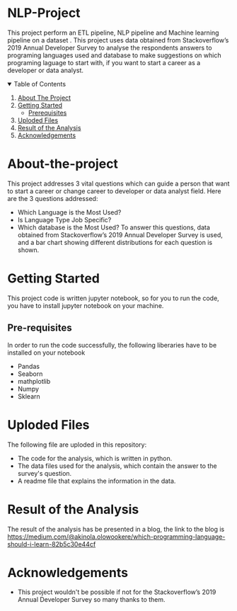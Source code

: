 # NLP-Project
This project perform an ETL pipeline, NLP pipeline and Machine learning pipeline on a dataset .
This project uses data obtained from Stackoverflow’s 2019 Annual Developer Survey to analyse the respondents answers to programing languages used and database to make suggestions on which programing laguage to start with, if you want to start a career as a developer or data analyst.

<details open="open">
  <summary>Table of Contents</summary>
  <ol>
    <li>
      <a href="#about-the-project">About The Project</a>
    </li>
    <li>
      <a href="#getting-started">Getting Started</a>
      <ul>
        <li><a href="#prerequisites">Prerequisites</a></li>
      </ul>
    </li>
    <li><a href="#Uploded Files">Uploded Files</a></li>
    <li><a href="#Result of the Analysis">Result of the Analysis</a></li>
    <li><a href="#acknowledgements">Acknowledgements</a></li>
  </ol>
</details>

# About-the-project
This project addresses 3 vital questions which can guide a person that want to start a career or change career to developer or data analyst field.
Here are the 3 questions addressed:
* Which Language is the Most Used?
* Is Language Type Job Specific?
* Which database is the Most Used?
To answer this questions, data obtained from Stackoverflow’s 2019 Annual Developer Survey is used, and a bar chart showing different distributions for each question is shown.

# Getting Started
This project code is written jupyter notebook, so for you to run the code, you have to install jupyter notebook on your machine.

## Pre-requisites
In order to run the code successfully, the following liberaries have to be installed on your notebook
* Pandas
* Seaborn
* mathplotlib
* Numpy
* Sklearn

# Uploded Files
The following file are uploded in this repository:
* The code for the analysis, which is written in python.
* The data files used for the analysis, which contain the answer to the survey's question.
* A readme file that explains the information in the data.

# Result of the Analysis
The result of the analysis has be presented in a blog, the link to the blog is https://medium.com/@akinola.olowookere/which-programming-language-should-i-learn-82b5c30e44cf

# Acknowledgements
* This project wouldn't be possible if not for the Stackoverflow’s 2019 Annual Developer Survey so many thanks to them.
